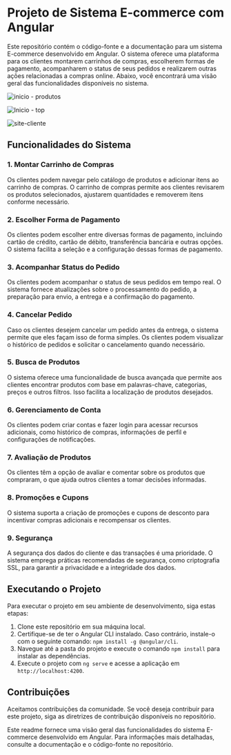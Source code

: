  # Projeto de Sistema E-commerce com Angular

Este repositório contém o código-fonte e a documentação para um sistema E-commerce desenvolvido em Angular. O sistema oferece uma plataforma para os clientes montarem carrinhos de compras, escolherem formas de pagamento, acompanharem o status de seus pedidos e realizarem outras ações relacionadas a compras online. Abaixo, você encontrará uma visão geral das funcionalidades disponíveis no sistema.

![inicio - produtos](https://user-images.githubusercontent.com/26775889/116008229-cbcb6680-a5e9-11eb-90c1-265e12b76326.png)

![Inicio - top](https://user-images.githubusercontent.com/26775889/116008230-ccfc9380-a5e9-11eb-8319-df03b98066c2.png)

![site-cliente](https://user-images.githubusercontent.com/26775889/116008242-ea316200-a5e9-11eb-9e84-d97a88c2f507.png)


## Funcionalidades do Sistema

### 1. Montar Carrinho de Compras

Os clientes podem navegar pelo catálogo de produtos e adicionar itens ao carrinho de compras. O carrinho de compras permite aos clientes revisarem os produtos selecionados, ajustarem quantidades e removerem itens conforme necessário.

### 2. Escolher Forma de Pagamento

Os clientes podem escolher entre diversas formas de pagamento, incluindo cartão de crédito, cartão de débito, transferência bancária e outras opções. O sistema facilita a seleção e a configuração dessas formas de pagamento.

### 3. Acompanhar Status do Pedido

Os clientes podem acompanhar o status de seus pedidos em tempo real. O sistema fornece atualizações sobre o processamento do pedido, a preparação para envio, a entrega e a confirmação do pagamento.

### 4. Cancelar Pedido

Caso os clientes desejem cancelar um pedido antes da entrega, o sistema permite que eles façam isso de forma simples. Os clientes podem visualizar o histórico de pedidos e solicitar o cancelamento quando necessário.

### 5. Busca de Produtos

O sistema oferece uma funcionalidade de busca avançada que permite aos clientes encontrar produtos com base em palavras-chave, categorias, preços e outros filtros. Isso facilita a localização de produtos desejados.

### 6. Gerenciamento de Conta

Os clientes podem criar contas e fazer login para acessar recursos adicionais, como histórico de compras, informações de perfil e configurações de notificações.

### 7. Avaliação de Produtos

Os clientes têm a opção de avaliar e comentar sobre os produtos que compraram, o que ajuda outros clientes a tomar decisões informadas.

### 8. Promoções e Cupons

O sistema suporta a criação de promoções e cupons de desconto para incentivar compras adicionais e recompensar os clientes.

### 9. Segurança

A segurança dos dados do cliente e das transações é uma prioridade. O sistema emprega práticas recomendadas de segurança, como criptografia SSL, para garantir a privacidade e a integridade dos dados.

## Executando o Projeto

Para executar o projeto em seu ambiente de desenvolvimento, siga estas etapas:

1. Clone este repositório em sua máquina local.
2. Certifique-se de ter o Angular CLI instalado. Caso contrário, instale-o com o seguinte comando: `npm install -g @angular/cli`.
3. Navegue até a pasta do projeto e execute o comando `npm install` para instalar as dependências.
4. Execute o projeto com `ng serve` e acesse a aplicação em `http://localhost:4200`.

## Contribuições

Aceitamos contribuições da comunidade. Se você deseja contribuir para este projeto, siga as diretrizes de contribuição disponíveis no repositório.

Este readme fornece uma visão geral das funcionalidades do sistema E-commerce desenvolvido em Angular. Para informações mais detalhadas, consulte a documentação e o código-fonte no repositório.
